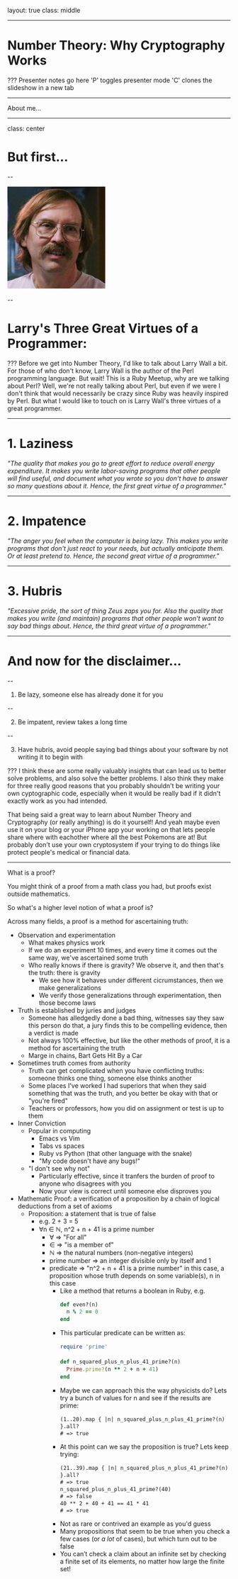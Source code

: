 layout: true
class: middle

---

# Number Theory: Why Cryptography Works

???
Presenter notes go here
'P' toggles presenter mode
'C' clones the slideshow in a new tab

---

About me...

---

class: center

# But first...

--


![Larry Wall](Larry_Wall.jpg)


--

# Larry's Three Great Virtues of a Programmer:

???
Before we get into Number Theory, I'd like to talk about Larry Wall a bit. For those of who don't know, Larry Wall is the author of the Perl programming language. But wait! This is a Ruby Meetup, why are we talking about Perl? Well, we're not really talking about Perl, but even if we were I don't think that would necessarily be crazy since Ruby was heavily inspired by Perl. But what I would like to touch on is Larry Wall's three virtues of a great programmer.

---

# 1. Laziness

  _"The quality that makes you go to great effort to reduce overall energy expenditure. It makes you write labor-saving programs that other people will find useful, and document what you wrote so you don't have to answer so many questions about it. Hence, the first great virtue of a programmer."_

---

# 2. Impatence

  _"The anger you feel when the computer is being lazy. This makes you write programs that don't just react to your needs, but actually anticipate them. Or at least pretend to. Hence, the second great virtue of a programmer."_

---

# 3. Hubris

  _"Excessive pride, the sort of thing Zeus zaps you for. Also the quality that makes you write (and maintain) programs that other people won't want to say bad things about. Hence, the third great virtue of a programmer."_

---

# And now for the disclaimer...

--

1. Be lazy, someone else has already done it for you

--

2. Be impatent, review takes a long time

--

3. Have hubris, avoid people saying bad things about your software by not writing it to begin with

???
I think these are some really valuably insights that can lead us to better solve problems, and also solve the better problems. I also think they make for three really good reasons that you probably shouldn't be writing your own cyptographic code, especially when it would be really bad if it didn't exactly work as you had intended.

That being said a great way to learn about Number Theory and Cryptography (or really anything) is do it yourself! And yeah maybe even use it on your blog or your iPhone app your working on that lets people share where with eachother where all the best Pokemons are at! But probably don't use your own cryptosystem if your trying to do things like protect people's medical or financial data.

---

What is a proof?

You might think of a proof from a math class you had, but proofs exist outside mathematics.

So what's a higher level notion of what a proof is?

Across many fields, a proof is a method for ascertaining truth:

* Observation and experimentation
  - What makes physics work
  - If we do an experiment 10 times, and every time it comes out the same way, we've ascertained some truth
  - Who really knows if there is gravity? We observe it, and then that's the truth: there is gravity
    * We see how it behaves under different cicrumstances, then we make generalizations
    * We verify those generalizations through experimentation, then those become laws
* Truth is established by juries and judges
  - Someone has alledgedly done a bad thing, witnesses say they saw this person do that, a jury finds this to be compelling evidence, then a verdict is made
  - Not always 100% effective, but like the other methods of proof, it is a method for ascertaining the truth
  - Marge in chains, Bart Gets Hit By a Car
* Sometimes truth comes from authority
  - Truth can get complicated when you have conflicting truths: someone thinks one thing, someone else thinks another
  - Some places I've worked I had superiors that when they said something that was the truth, and you better be okay with that or "you're fired"
  - Teachers or professors, how you did on assignment or test is up to them
* Inner Conviction
  - Popular in computing
    * Emacs vs Vim
    * Tabs vs spaces
    * Ruby vs Python (that other language with the snake)
    * "My code doesn't have any bugs!"
  - "I don't see why not"
    * Particularly effective, since it tranfers the burden of proof to anyone who disagrees with you
    * Now your view is correct until someone else disproves you
* Mathematic Proof: a verification of a proposition by a chain of logical deductions from a set of axioms
  - Proposition: a statement that is true of false
    * e.g. 2 + 3 = 5
    * ∀n ∈ ℕ, n^2 + n + 41 is a prime number
      - ∀ => "For all"
      - ∈ => "is a member of"
      - ℕ => the natural numbers (non-negative integers)
      - prime number => an integer divisible only by itself and 1
      - predicate => "n^2 + n + 41 is a prime number" in this case, a proposition whose truth depends on some variable(s), n in this case
        * Like a method that returns a boolean in Ruby, e.g.
          ```ruby
          def even?(n)
            n % 2 == 0
          end
          ```
        * This particular predicate can be written as:
          ```ruby
          require 'prime'

          def n_squared_plus_n_plus_41_prime?(n)
            Prime.prime?(n ** 2 + n + 41)
          end
          ```
        * Maybe we can approach this the way physicists do? Lets try a bunch of values for n and see if the results are prime:
          ```
          (1..20).map { |n| n_squared_plus_n_plus_41_prime?(n) }.all?
          # => true
          ```
        * At this point can we say the proposition is true? Lets keep trying:
          ```
          (21..39).map { |n| n_squared_plus_n_plus_41_prime?(n) }.all?
          # => true
          n_squared_plus_n_plus_41_prime?(40)
          # => false
          40 ** 2 + 40 + 41 == 41 * 41
          # => true
          ```
        * Not as rare or contrived an example as you'd guess
        * Many propositions that seem to be true when you check a few cases (or _a lot_ of cases), but which turn out to be false
        * You can’t check a claim about an infinite set by checking a finite set of its elements, no matter how large the finite set!
